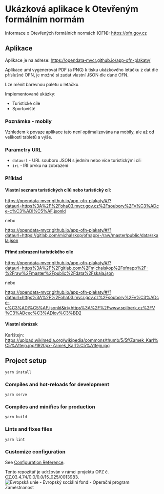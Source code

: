 # Ukázková aplikace k Otevřeným formálním normám

Informace o Otevřených formálních normách (OFN): https://ofn.gov.cz
## Aplikace
Aplikace je na adrese: https://opendata-mvcr.github.io/app-ofn-plakaty/

Aplikace umí vygenerovat PDF (a PNG) k tisku ukázkového letáčku z dat dle příslušné OFN, je možné si zadat vlastní JSON dle dané OFN.

Lze měnit barevnou paletu u letáčku.

Implementované ukázky:

- Turistické cíle
- Sportoviště

### Poznámka - mobily
Vzhledem k povaze aplikace tato není optimalizována na mobily, ale až od velikosti tabletů a výše.

### Parametry URL
- `dataurl` - URL souboru JSON s jedním nebo více turistickými cíli
- `iri` - IRI prvku na zobrazení

### Příklad
#### Vlastní seznam turistických cílů nebo turistický cíl:

https://opendata-mvcr.github.io/app-ofn-plakaty/#/?dataurl=https%3A%2F%2Foha03.mvcr.gov.cz%2Fsoubory%2Fv%C3%ADce-c%C3%ADl%C5%AF.jsonld

nebo 

https://opendata-mvcr.github.io/app-ofn-plakaty/#/?dataurl=https://gitlab.com/michalskop/ofnapp/-/raw/master/public/data/skala.json

#### Přímé zobrazení turistického cíle
https://opendata-mvcr.github.io/app-ofn-plakaty/#/?dataurl=https%3A%2F%2Fgitlab.com%2Fmichalskop%2Fofnapp%2F-%2Fraw%2Fmaster%2Fpublic%2Fdata%2Fskala.json

nebo

https://opendata-mvcr.github.io/app-ofn-plakaty/#/?dataurl=https%3A%2F%2Foha03.mvcr.gov.cz%2Fsoubory%2Fv%C3%ADce-c%C3%ADl%C5%AF.jsonld&iri=https%3A%2F%2Fwww.spilberk.cz%2FV%C3%ADcec%C3%ADlov%C3%BD2


#### Vlastní obrázek
Karlštejn: https://upload.wikimedia.org/wikipedia/commons/thumb/5/5f/Zamek_Karl%C5%A1tejn.jpg/1920px-Zamek_Karl%C5%A1tejn.jpg

## Project setup
```
yarn install
```

### Compiles and hot-reloads for development
```
yarn serve
```

### Compiles and minifies for production
```
yarn build
```

### Lints and fixes files
```
yarn lint
```

### Customize configuration
See [Configuration Reference](https://cli.vuejs.org/config/).

Tento repozitář je udržován v rámci projektu OPZ č. CZ.03.4.74/0.0/0.0/15_025/0013983.
![Evropská unie - Evropský sociální fond - Operační program Zaměstnanost](https://data.gov.cz/images/ozp_logo_cz.jpg)
